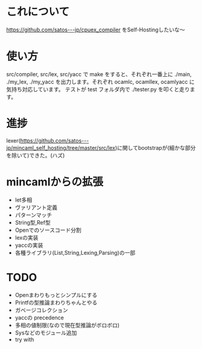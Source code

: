 # これについて
https://github.com/satos---jp/cpuex_compiler をSelf-Hostingしたいな～ 

# 使い方
src/compiler, src/lex, src/yacc で make をすると、それぞれ一番上に ./main, ./my_lex, ./my_yacc を出力します。それぞれ ocamlc, ocamllex, ocamlyacc に気持ち対応しています。
テストが test フォルダ内で ./tester.py を叩くと走ります。

# 進捗
lexer(https://github.com/satos---jp/mincaml_self_hosting/tree/master/src/lex)に関してbootstrapが(細かな部分を除いて)できた。(ハズ)

# mincamlからの拡張
- let多相
- ヴァリアント定義
- パターンマッチ
- String型,Ref型
- Openでのソースコード分割
- lexの実装
- yaccの実装
- 各種ライブラリ(List,String,Lexing,Parsing)の一部

# TODO
- Openまわりもっとシンプルにする
- Printfの型推論まわりちゃんとやる
- ガベージコレクション
- yaccの precedence
- 多相の値制限(なので現在型推論がボロボロ)
- Sysなどのモジュール追加
- try with
